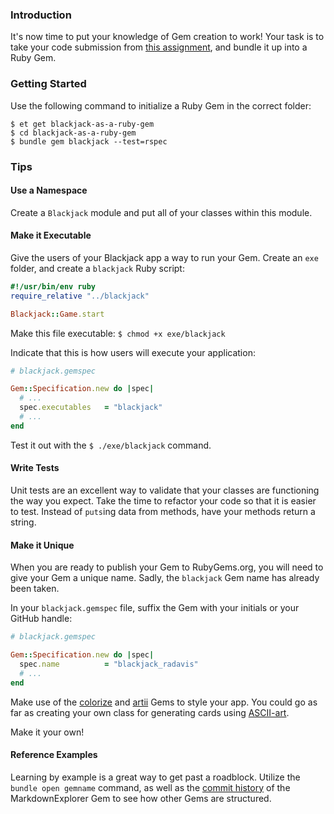 ### Introduction

It's now time to put your knowledge of Gem creation to work! Your task is to
take your code submission from [this assignment](/lessons/blackjack), and bundle
it up into a Ruby Gem.


### Getting Started

Use the following command to initialize a Ruby Gem in the correct folder:

```no-highlight
$ et get blackjack-as-a-ruby-gem
$ cd blackjack-as-a-ruby-gem
$ bundle gem blackjack --test=rspec
```


### Tips

#### Use a Namespace

Create a `Blackjack` module and put all of your classes within this module.


#### Make it Executable

Give the users of your Blackjack app a way to run your Gem. Create an `exe`
folder, and create a `blackjack` Ruby script:

```ruby
#!/usr/bin/env ruby
require_relative "../blackjack"

Blackjack::Game.start
```

Make this file executable: `$ chmod +x exe/blackjack`

Indicate that this is how users will execute your application:

```ruby
# blackjack.gemspec

Gem::Specification.new do |spec|
  # ...
  spec.executables   = "blackjack"
  # ...
end
```

Test it out with the `$ ./exe/blackjack` command.


#### Write Tests

Unit tests are an excellent way to validate that your classes are functioning
the way you expect. Take the time to refactor your code so that it is easier to
test. Instead of `puts`ing data from methods, have your methods return a string.


#### Make it Unique

When you are ready to publish your Gem to RubyGems.org, you will need to give
your Gem a unique name. Sadly, the `blackjack` Gem name has already been taken.

In your `blackjack.gemspec` file, suffix the Gem with your initials or your
GitHub handle:

```ruby
# blackjack.gemspec

Gem::Specification.new do |spec|
  spec.name          = "blackjack_radavis"
  # ...
end
```

Make use of the [colorize](https://github.com/fazibear/colorize) and
[artii](https://github.com/miketierney/artii) Gems to style your app. You could
go as far as creating your own class for generating cards using
[ASCII-art](https://en.wikipedia.org/wiki/ASCII_art).

Make it your own!


#### Reference Examples

Learning by example is a great way to get past a roadblock. Utilize the
`bundle open gemname` command, as well as the
[commit history](https://github.com/LaunchAcademy/markdown_explorer/commits/master)
of the MarkdownExplorer Gem to see how other Gems are structured.
